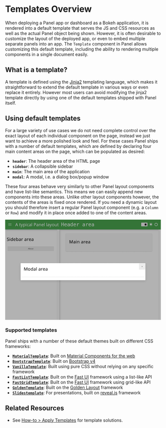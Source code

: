 # Templates Overview

When deploying a Panel app or dashboard as a Bokeh application, it is rendered into a default template that serves the JS and CSS resources as well as the actual Panel object being shown. However, it is often desirable to customize the layout of the deployed app, or even to embed multiple separate panels into an app. The ``Template`` component in Panel allows customizing this default template, including the ability to rendering multiple components in a single document easily.

## What is a template?

A template is defined using the [Jinja2](http://jinja.pocoo.org/docs/) templating language, which makes it straightforward to extend the default template in various ways or even replace it entirely. However most users can avoid modifying the jinja2 template directly by using one of the default templates shipped with Panel itself.

## Using default templates

For a large variety of use cases we do not need complete control over the exact layout of each individual component on the page, instead we just want to achieve a more polished look and feel. For these cases Panel ships with a number of default templates, which are defined by declaring four main content areas on the page, which can be populated as desired:

* **`header`**: The header area of the HTML page
* **`sidebar`**: A collapsible sidebar
* **`main`**: The main area of the application
* **`modal`**: A modal, i.e. a dialog box/popup window

These four areas behave very similarly to other Panel layout components and have list-like semantics. This means we can easily append new components into these areas. Unlike other layout components however, the contents of the areas is fixed once rendered. If you need a dynamic layout you should therefore insert a regular Panel layout component (e.g. a `Column` or `Row`) and modify it in place once added to one of the content areas.

<img src="../../_static/images/template_areas.png" style="margin-left: auto; margin-right: auto; display: block;"></img>

### Supported templates

Panel ships with a number of these default themes built on different CSS frameworks:

* **[``MaterialTemplate``](../../reference/templates/Material.ipynb)**: Built on [Material Components for the web](https://material.io/develop/web/)
* **[``BootstrapTemplate``](../../reference/templates/Bootstrap.ipynb)**: Built on  [Bootstrap v4](https://getbootstrap.com/docs/4.0/getting-started/introduction/)
* **[``VanillaTemplate``](../../reference/templates/Vanilla.ipynb)**: Built using pure CSS without relying on any specific framework
* **[``FastListTemplate``](../../reference/templates/FastListTemplate.ipynb)**: Built on the [Fast UI](https://fast.design/) framework using a list-like API
* **[``FastGridTemplate``](../../reference/templates/FastGridTemplate.ipynb)**: Built on the [Fast UI](https://fast.design/) framework using grid-like API
* **[``GoldenTemplate``](../../reference/templates/GoldenLayout.ipynb)**: Built on the [Golden Layout](https://golden-layout.com/) framework
* **[``Slidestemplate``](../../reference/templates/Slides.ipynb)**: For presentations, built on [reveal.js](https://revealjs.com/) framework

## Related Resources
- See [How-to > Apply Templates](../../how_to/templates/index.md) for template solutions.

